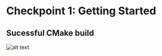 # Checkpoint 1: Getting Started

## Sucessful CMake build
![alt text](https://i.gyazo.com/eed63df91390b06c6cd1465aa86b29d5.png)
